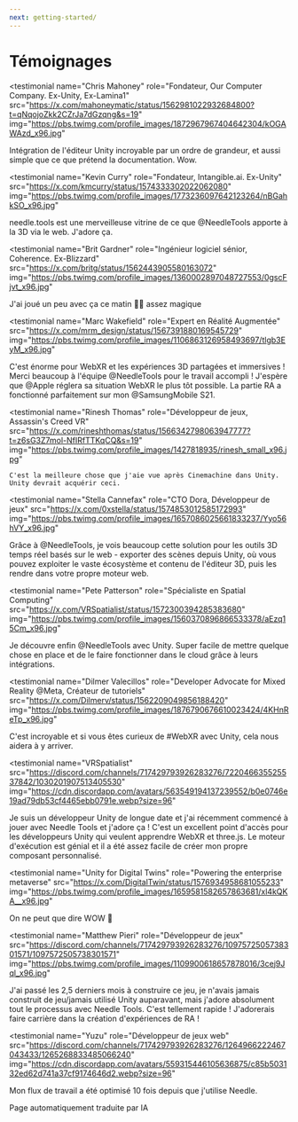 ```yaml
---
next: getting-started/
---
```


# Témoignages

<p></p>

<testimonial
  name="Chris Mahoney"
  role="Fondateur, Our Computer Company. Ex-Unity, Ex-Lamina1"
  src="https://x.com/mahoneymatic/status/1562981022932684800?t=qNqojoZkk2CZrJa7dGzqng&s=19"
  img="https://pbs.twimg.com/profile_images/1872967967404642304/kOGAWAzd_x96.jpg"
>
Intégration de l'éditeur Unity incroyable par un ordre de grandeur,
  et aussi simple que ce que prétend la documentation. Wow.
</testimonial>

<testimonial
  name="Kevin Curry"
  role="Fondateur, Intangible.ai. Ex-Unity"
  src="https://x.com/kmcurry/status/1574333302022062080"
  img="https://pbs.twimg.com/profile_images/1773236097642123264/nBGahkSO_x96.jpg"
>
needle.tools est une merveilleuse vitrine de ce que @NeedleTools apporte à la 3D via le web. J'adore ça.
</testimonial>

<testimonial
  name="Brit Gardner"
  role="Ingénieur logiciel sénior, Coherence. Ex-Blizzard"
  src="https://x.com/britg/status/1562443905580163072"
  img="https://pbs.twimg.com/profile_images/1360002897048727553/0gscFjvt_x96.jpg"
>
J'ai joué un peu avec ça ce matin 🤯🤯 assez magique
</testimonial>

<testimonial
  name="Marc Wakefield"
  role="Expert en Réalité Augmentée"
  src="https://x.com/mrm_design/status/1567391880169545729"
  img="https://pbs.twimg.com/profile_images/1106863126958493697/tlgb3EyM_x96.jpg"
>
C'est énorme pour WebXR et les expériences 3D partagées et immersives ! Merci beaucoup à l'équipe @NeedleTools pour le travail accompli ! J'espère que @Apple
 réglera sa situation WebXR le plus tôt possible. La partie RA a fonctionné parfaitement sur mon @SamsungMobile S21.
</testimonial>

<testimonial
  name="Rinesh Thomas"
  role="Développeur de jeux, Assassin's Creed VR"
  src="https://x.com/rineshthomas/status/1566342798063947777?t=z6sG3Z7mol-NfIRfTTKqCQ&s=19"
  img="https://pbs.twimg.com/profile_images/1427818935/rinesh_small_x96.jpg"
>
    C'est la meilleure chose que j'aie vue après Cinemachine dans Unity. Unity devrait acquérir ceci.
</testimonial>

<testimonial
  name="Stella Cannefax"
  role="CTO Dora, Développeur de jeux"
  src="https://x.com/0xstella/status/1574853012585172993"
  img="https://pbs.twimg.com/profile_images/1657086025661833237/Yyo56hVY_x96.jpg"
>
Grâce à @NeedleTools, je vois beaucoup cette solution pour les outils 3D temps réel basés sur le web - exporter des scènes depuis Unity, où vous pouvez exploiter le vaste écosystème et contenu de l'éditeur 3D, puis les rendre dans votre propre moteur web.
</testimonial>

<testimonial
  name="Pete Patterson"
  role="Spécialiste en Spatial Computing"
  src="https://x.com/VRSpatialist/status/1572300394285383680"
  img="https://pbs.twimg.com/profile_images/1560370896866533378/aEzq15Cm_x96.jpg"
>
Je découvre enfin @NeedleTools avec Unity. Super facile de mettre quelque chose en place et de le faire fonctionner dans le cloud grâce à leurs
 intégrations.
</testimonial>

<testimonial
  name="Dilmer Valecillos"
  role="Developer Advocate for Mixed Reality @Meta, Créateur de tutoriels"
  src="https://x.com/Dilmerv/status/1562209049856188420"
  img="https://pbs.twimg.com/profile_images/1876790676610023424/4KHnReTp_x96.jpg"
>
 C'est incroyable et si vous êtes curieux de #WebXR avec Unity, cela nous aidera à y arriver.
</testimonial>

<testimonial
  name="VRSpatialist"
  src="https://discord.com/channels/717429793926283276/722046635525537842/1030201907513405530"
  img="https://cdn.discordapp.com/avatars/563549194137239552/b0e0746e19ad79db53cf4465ebb0791e.webp?size=96"
>
 Je suis un développeur Unity de longue date et j'ai récemment commencé à jouer avec Needle Tools et j'adore ça ! C'est un excellent point d'accès pour les développeurs Unity qui veulent apprendre WebXR et three.js. Le moteur d'exécution est génial et il a été assez facile de créer mon propre composant personnalisé.
</testimonial>

<testimonial
  name="Unity for Digital Twins"
  role="Powering the enterprise metaverse"
  src="https://x.com/DigitalTwin/status/1576934958681055233"
  img="https://pbs.twimg.com/profile_images/1659581582657863681/xl4kQKA__x96.jpg"
>
On ne peut que dire WOW 🤩
</testimonial>

<testimonial
  name="Matthew Pieri"
  role="Développeur de jeux"
  src="https://discord.com/channels/717429793926283276/1097572505738301571/1097572505738301571"
  img="https://pbs.twimg.com/profile_images/1109900618657878016/3cej9Jql_x96.jpg"
>
J'ai passé les 2,5 derniers mois à construire ce jeu, je n'avais jamais construit de jeu/jamais utilisé Unity auparavant, mais j'adore absolument tout le processus avec Needle Tools. C'est tellement rapide ! J'adorerais faire carrière dans la création d'expériences de RA !
</testimonial>

<testimonial
  name="Yuzu"
  role="Développeur de jeux web"
  src="https://discord.com/channels/717429793926283276/1264966222467043433/1265268833485066240"
  img="https://cdn.discordapp.com/avatars/559315446105636875/c85b503132ed62d741a37cf9174646d2.webp?size=96"
>
Mon flux de travail a été optimisé 10 fois depuis que j'utilise Needle.
</testimonial>

Page automatiquement traduite par IA